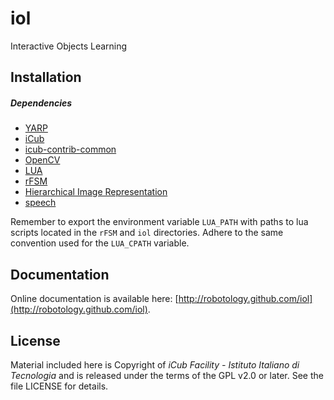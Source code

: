 iol
===

Interactive Objects Learning

## Installation

##### Dependencies
- [YARP](https://github.com/robotology/yarp)
- [iCub](https://github.com/robotology/icub-main)
- [icub-contrib-common](https://github.com/robotology/icub-contrib-common)
- [OpenCV](http://opencv.org/downloads.html)
- [LUA](http://wiki.icub.org/yarpdoc/yarp_swig.html#yarp_swig_lua)
- [rFSM](https://github.com/kmarkus/rFSM)
- [Hierarchical Image Representation](https://github.com/robotology/himrep)
- [speech](https://github.com/robotology/speech)

Remember to export the environment variable `LUA_PATH` with paths to lua scripts
located in the `rFSM` and `iol` directories. Adhere to the same convention used for
the `LUA_CPATH` variable.

## Documentation

Online documentation is available here: [http://robotology.github.com/iol](http://robotology.github.com/iol).

## License

Material included here is Copyright of _iCub Facility - Istituto Italiano di Tecnologia_ and is released under the terms of the GPL v2.0 or later. See the file LICENSE for details.

